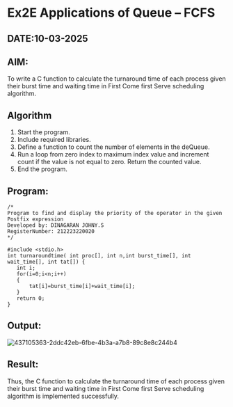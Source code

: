# Ex2E Applications of Queue – FCFS
## DATE:10-03-2025
## AIM:
To write a C function to calculate the turnaround time of each process given their burst time and waiting time in First Come first Serve scheduling algorithm.

## Algorithm
1. Start the program.
2. Include required libraries.
3. Define a function to count the number of elements in the deQueue.
4. Run a loop from zero index to maximum index value and increment count if the value is not equal to zero. Return the counted value.
5. End the program.
## Program:
```
/*
Program to find and display the priority of the operator in the given Postfix expression
Developed by: DINAGARAN JOHNY.S
RegisterNumber: 212223220020
*/

#include <stdio.h>
int turnaroundtime( int proc[], int n,int burst_time[], int wait_time[], int tat[]) {
   int i;
   for(i=0;i<n;i++)
   {
       tat[i]=burst_time[i]+wait_time[i];
   }
   return 0;
}
```


## Output:

![437105363-2ddc42eb-6fbe-4b3a-a7b8-89c8e8c244b4](https://github.com/user-attachments/assets/0e1a0806-1356-4a1d-8f29-4d6fd808fc72)



## Result:
Thus, the C function to calculate the turnaround time of each process given their burst time and waiting time in First Come first Serve scheduling algorithm is implemented successfully.
